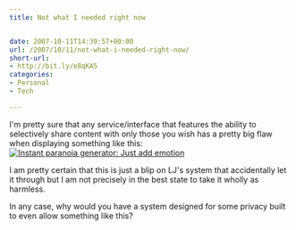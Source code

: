 ```yaml
---
title: Not what I needed right now


date: 2007-10-11T14:39:57+00:00
url: /2007/10/11/not-what-i-needed-right-now/
short-url:
- http://bit.ly/e8qKA5
categories:
- Personal
- Tech

---
```

<div class='microid-mailto+http:sha1:ece176b3e7ba0c92033b29e58b2e9443c8fd7c2b'>

I'm pretty sure that any service/interface that features the ability to selectively share content with only those you wish has a pretty big flaw when displaying something like this:<br /> <a href='http://www.cavort.org/wp-content/uploads/2007/10/lj-irritant.jpg' title='Instant paranoia generator: Just add emotion'><img src='http://www.cavort.org/wp-content/uploads/2007/10/lj-irritant.thumbnail.jpg' alt='Instant paranoia generator: Just add emotion' /></a>



I am pretty certain that this is just a blip on LJ's system that accidentally let it through but I am not precisely in the best state to take it wholly as harmless.



In any case, why would you have a system designed for some privacy built to even allow something like this?

